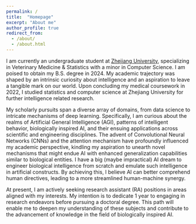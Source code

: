 ```yaml
---
permalink: /
title:  "Homepage"
excerpt: "About me"
author_profile: true
redirect_from: 
  - /about/
  - /about.html
---
```



I am currently an undergraduate student at [Zhejiang University](https://www.zju.edu.cn/english/), specializing in Veterinary Medicine & Statistics with a minor in Computer Science. I am poised to obtain my B.S. degree in 2024. My academic trajectory was shaped by an intrinsic curiosity about intelligence and an aspiration to leave a tangible mark on our world. Upon concluding my medical coursework in 2022, I studied statistics and computer science at Zhejiang University for further intelligence related research.

My scholarly pursuits span a diverse array of domains, from data science to intricate mechanisms of deep learning. Specifically, I am curious about the realms of Artificial General Intelligence (AGI), patterns of intelligent behavior, biologically inspired AI, and their ensuing applications across scientific and engineering disciplines. The advent of Convolutional Neural Networks (CNNs) and the attention mechanism have profoundly influenced my academic perspective, kindling my aspiration to unearth novel mechanisms that might endue AI with enhanced generalization capabilities similar to biological entities. I have a big (maybe impractical) AI dream to engineer biological intelligence from scratch and emulate such intelligence in artificial constructs. By achieving this, I believe AI can better comprehend human directives, leading to a more streamlined human-machine synergy.

At present, I am actively seeking research assistant (RA) positions in areas aligned with my interests. My intention is to dedicate 1 year to engaging in research endeavors before pursuing a doctoral degree. This path will enable me to deepen my understanding of these subjects and contribute to the advancement of knowledge in the field of biologically inspired AI.

